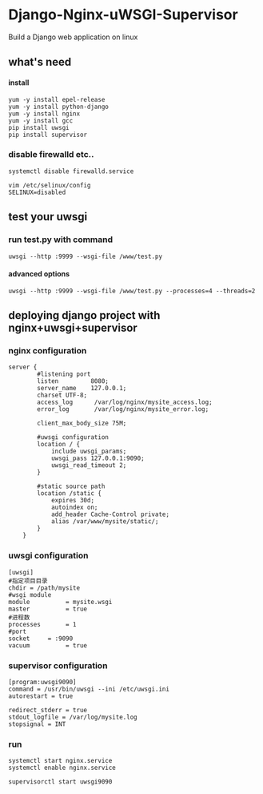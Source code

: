 # Django-Nginx-uWSGI-Supervisor
Build a Django web application on linux

## what's need
#### install
```
yum -y install epel-release
yum -y install python-django
yum -y install nginx
yum -y install gcc
pip install uwsgi
pip install supervisor
```
### disable firewalld etc..
```
systemctl disable firewalld.service

vim /etc/selinux/config
SELINUX=disabled
```
## test your uwsgi
### run test.py with command
```
uwsgi --http :9999 --wsgi-file /www/test.py
```
#### advanced options
```
uwsgi --http :9999 --wsgi-file /www/test.py --processes=4 --threads=2
```
## deploying django project with nginx+uwsgi+supervisor
### nginx configuration
```
server {
        #listening port
    	listen         8080;
	    server_name    127.0.0.1;
	    charset UTF-8;
	    access_log      /var/log/nginx/mysite_access.log;
	    error_log       /var/log/nginx/mysite_error.log;

	    client_max_body_size 75M;

        #uwsgi configuration
	    location / {
		    include uwsgi_params;
		    uwsgi_pass 127.0.0.1:9090;
		    uwsgi_read_timeout 2;
	    }

        #static source path
	    location /static {
		    expires 30d;
		    autoindex on;
		    add_header Cache-Control private;
		    alias /var/www/mysite/static/;
	    }
    }
```
### uwsgi configuration
```
[uwsgi]
#指定项目目录
chdir = /path/mysite
#wsgi module
module          = mysite.wsgi
master          = true
#进程数
processes       = 1
#port
socket     = :9090
vacuum          = true 

```
### supervisor configuration
```
[program:uwsgi9090]
command = /usr/bin/uwsgi --ini /etc/uwsgi.ini
autorestart = true

redirect_stderr = true
stdout_logfile = /var/log/mysite.log
stopsignal = INT
```
### run
```
systemctl start nginx.service
systemctl enable nginx.service

supervisorctl start uwsgi9090
```